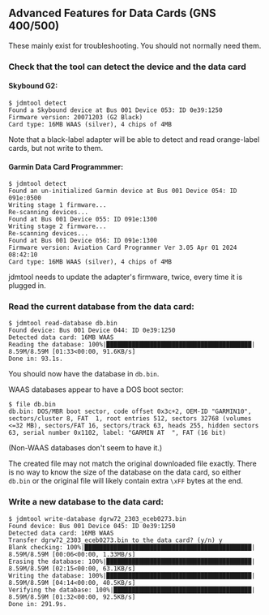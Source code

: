 ## Advanced Features for Data Cards (GNS 400/500)

These mainly exist for troubleshooting. You should not normally need them.

### Check that the tool can detect the device and the data card

#### Skybound G2:

```
$ jdmtool detect
Found a Skybound device at Bus 001 Device 053: ID 0e39:1250
Firmware version: 20071203 (G2 Black)
Card type: 16MB WAAS (silver), 4 chips of 4MB
```

Note that a black-label adapter will be able to detect and read orange-label cards, but not write to them.

#### Garmin Data Card Programmmer:

```
$ jdmtool detect
Found an un-initialized Garmin device at Bus 001 Device 054: ID 091e:0500
Writing stage 1 firmware...
Re-scanning devices...
Found at Bus 001 Device 055: ID 091e:1300
Writing stage 2 firmware...
Re-scanning devices...
Found at Bus 001 Device 056: ID 091e:1300
Firmware version: Aviation Card Programmer Ver 3.05 Apr 01 2024 08:42:10
Card type: 16MB WAAS (silver), 4 chips of 4MB
```

jdmtool needs to update the adapter's firmware, twice, every time it is plugged in.

### Read the current database from the data card:

```
$ jdmtool read-database db.bin
Found device: Bus 001 Device 044: ID 0e39:1250
Detected data card: 16MB WAAS
Reading the database: 100%|████████████████████████████████████████| 8.59M/8.59M [01:33<00:00, 91.6KB/s]
Done in: 93.1s.
```

You should now have the database in `db.bin`.

WAAS databases appear to have a DOS boot sector:

```
$ file db.bin
db.bin: DOS/MBR boot sector, code offset 0x3c+2, OEM-ID "GARMIN10", sectors/cluster 8, FAT  1, root entries 512, sectors 32768 (volumes <=32 MB), sectors/FAT 16, sectors/track 63, heads 255, hidden sectors 63, serial number 0x1102, label: "GARMIN AT  ", FAT (16 bit)
```

(Non-WAAS databases don't seem to have it.)

The created file may not match the original downloaded file exactly. There is no way to know the size of the database on the data card, so either `db.bin` or the original file will likely contain extra `\xFF` bytes at the end.

### Write a new database to the data card:

```
$ jdmtool write-database dgrw72_2303_eceb0273.bin
Found device: Bus 001 Device 045: ID 0e39:1250
Detected data card: 16MB WAAS
Transfer dgrw72_2303_eceb0273.bin to the data card? (y/n) y
Blank checking: 100%|██████████████████████████████████████████████| 8.59M/8.59M [00:06<00:00, 1.33MB/s]
Erasing the database: 100%|████████████████████████████████████████| 8.59M/8.59M [02:15<00:00, 63.1KB/s]
Writing the database: 100%|████████████████████████████████████████| 8.59M/8.59M [04:14<00:00, 40.5KB/s]
Verifying the database: 100%|██████████████████████████████████████| 8.59M/8.59M [01:32<00:00, 92.5KB/s]
Done in: 291.9s.
```
